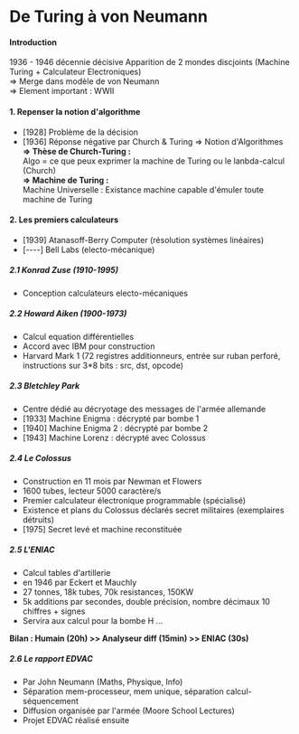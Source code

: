 # De Turing à von Neumann #

#### Introduction ####
1936 - 1946 décennie décisive
Apparition de 2 mondes discjoints (Machine Turing + Calculateur Electroniques)  
=> Merge dans modèle de von Neumann  
=> Element important : WWII  

#### 1. Repenser la notion d'algorithme ####
 - [1928] Problème de la décision
 - [1936] Réponse négative par Church & Turing => Notion d'Algorithmes  
   **=> Thèse de Church-Turing :**  
   Algo = ce que peux exprimer la machine de Turing ou le lanbda-calcul (Church)  
   **=> Machine de Turing :**  
   Machine Universelle : Existance machine capable d'émuler toute machine de Turing

#### 2. Les premiers calculateurs ####
 - [1939] Atanasoff-Berry Computer (résolution systèmes linéaires)
 - [----] Bell Labs (electo-mécanique)

##### 2.1 Konrad Zuse (1910-1995) #####
 - Conception calculateurs electo-mécaniques

##### 2.2 Howard Aiken (1900-1973) #####
 - Calcul equation différentielles
 - Accord avec IBM pour construction
 - Harvard Mark 1 (72 registres additionneurs, entrée sur ruban perforé, instructions sur 3*8 bits : src, dst, opcode)

##### 2.3 Bletchley Park #####
 - Centre dédié au décryotage des messages de l'armée allemande
 - [1933] Machine Enigma : décrypté par bombe 1
 - [1940] Machine Enigma 2 : décrypté par bombe 2
 - [1943] Machine Lorenz : décrypté avec Colossus

##### 2.4 Le Colossus #####
 - Construction en 11 mois par Newman et Flowers
 - 1600 tubes, lecteur 5000 caractère/s
 - Premier calculateur électronique programmable (spécialisé)
 - Existence et plans du Colossus déclarés secret militaires (exemplaires détruits)
 - [1975] Secret levé et machine reconstituée

##### 2.5 L'ENIAC #####
 - Calcul tables d'artillerie
 - en 1946 par Eckert et Mauchly
 - 27 tonnes, 18k tubes, 70k resistances, 150KW
 - 5k additions par secondes, double précision, nombre décimaux 10 chiffres + signes
 - Servira aux calcul pour la bombe H ...

 **Bilan : Humain (20h) >> Analyseur diff (15min) >> ENIAC (30s)**

##### 2.6 Le rapport EDVAC #####
 - Par John Neumann (Maths, Physique, Info)
 - Séparation mem-processeur, mem unique, séparation calcul-séquencement
 - Diffusion organisée par l'armée (Moore School Lectures)
 - Projet EDVAC réalisé ensuite
